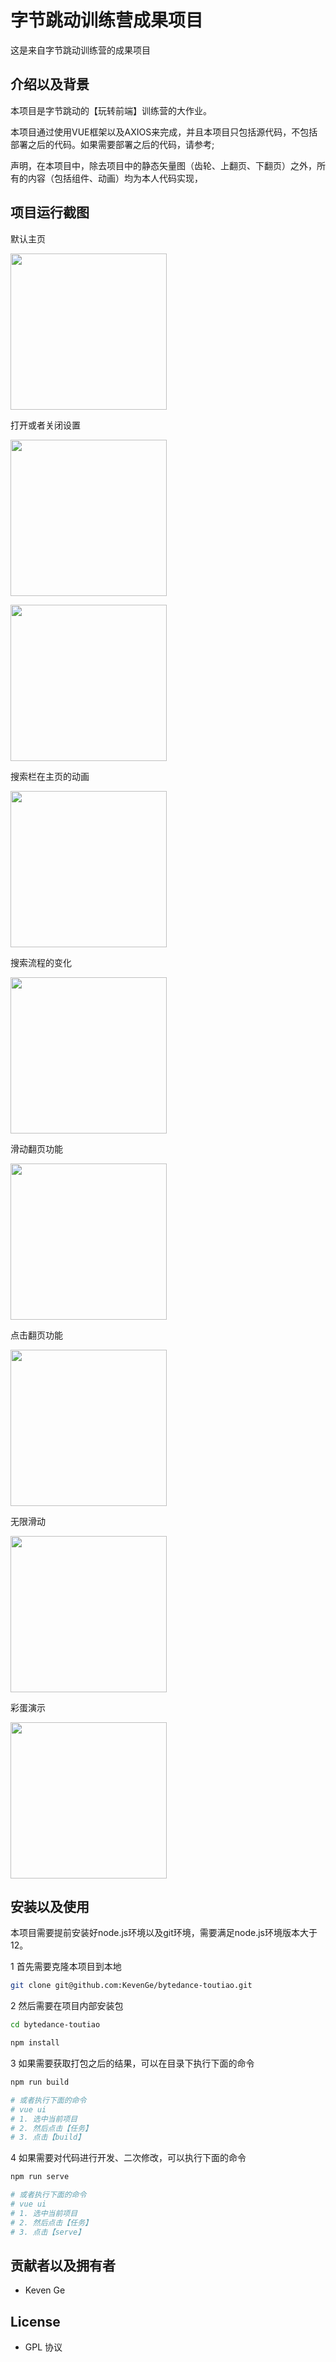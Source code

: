 # 字节跳动训练营成果项目

这是来自字节跳动训练营的成果项目

## 介绍以及背景

本项目是字节跳动的【玩转前端】训练营的大作业。

本项目通过使用VUE框架以及AXIOS来完成，并且本项目只包括源代码，不包括部署之后的代码。如果需要部署之后的代码，请参考;

声明，在本项目中，除去项目中的静态矢量图（齿轮、上翻页、下翻页）之外，所有的内容（包括组件、动画）均为本人代码实现，

## 项目运行截图

默认主页

<img src="./doc/gif/1.gif" style="width:250px;margin:auto;"> </img>

打开或者关闭设置

<img src="./doc/gif/打开或者关闭设置.gif" style="width:250px;margin:auto;"> </img>

<img src="./doc/gif/设置的按钮改变状态.gif" style="width:250px;margin:auto;"> </img>

搜索栏在主页的动画

<img src="./doc/gif/搜索栏在主页的变化.gif" style="width:250px;margin:auto;"> </img>

搜索流程的变化

<img src="./doc/gif/搜索展示搜索栏以及候选结果.gif" style="width:250px;margin:auto;"> </img>

滑动翻页功能

<img src="./doc/gif/结果页滑动页展示.gif" style="width:250px;margin:auto;"> </img>

点击翻页功能

<img src="./doc/gif/点击翻页的效果.gif" style="width:250px;margin:auto;"> </img>

无限滑动

<img src="./doc/gif/无限滑动.gif" style="width:250px;margin:auto;"> </img>

彩蛋演示

<img src="./doc/gif/彩蛋演示.gif" style="width:250px;margin:auto;"> </img>

## 安装以及使用

本项目需要提前安装好node.js环境以及git环境，需要满足node.js环境版本大于12。

1 首先需要克隆本项目到本地

```bash
git clone git@github.com:KevenGe/bytedance-toutiao.git
```

2 然后需要在项目内部安装包

```bash
cd bytedance-toutiao

npm install
```

3 如果需要获取打包之后的结果，可以在目录下执行下面的命令

```bash
npm run build

# 或者执行下面的命令
# vue ui
# 1. 选中当前项目
# 2. 然后点击【任务】
# 3. 点击【build】
```

4 如果需要对代码进行开发、二次修改，可以执行下面的命令

```bash
npm run serve

# 或者执行下面的命令
# vue ui
# 1. 选中当前项目
# 2. 然后点击【任务】
# 3. 点击【serve】
```

## 贡献者以及拥有者

- Keven Ge

## License

- GPL 协议
